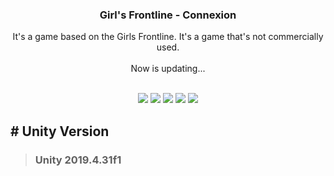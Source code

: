 ### <div align="center">Girl's Frontline - Connexion</div>

<div align="center">It's a game based on the Girls Frontline. It's a game that's not commercially used.</div>
<br>
<div align="center">Now is updating...</div>
<br>
<p align="center">
<img src="https://img.shields.io/badge/JetBrain Rider-critical?style=for-the-badge&logo=Rider&logoColor=white"/>
<img src="https://img.shields.io/badge/C%23-375BD2.svg?&style=for-the-badge&logo=Csharp&logoColor=white"/>
<img src="https://img.shields.io/badge/Unity-lightgrey?style=for-the-badge&logo=Unity&logoColor=white"/>
<img src="https://img.shields.io/badge/MySQL-4479A1?style=for-the-badge&logo=MySQL&logoColor=white"/>
<img src="https://img.shields.io/badge/Git-F05032.svg?&style=for-the-badge&logo=Git&logoColor=white"/>
</p>

## # Unity Version
> ### Unity 2019.4.31f1
